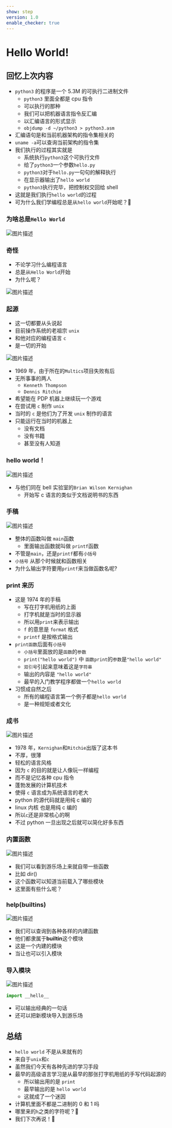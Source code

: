 ```yaml
---
show: step
version: 1.0
enable_checker: true
---
```


# Hello World!

## 回忆上次内容

- `python3` 的程序是一个 5.3M 的可执行二进制文件
  - `python3` 里面全都是 cpu 指令
  - 可以执行的那种
  - 我们可以把机器语言指令反汇编
  - 以汇编语言的形式显示
  - `objdump -d ~/python3 > python3.asm`
- 汇编语句是和当前机器架构的指令集相关的
- `uname -a`可以查询当前架构的指令集
- 我们执行的过程其实就是
  - 系统执行`python3`这个可执行文件
  - 给了`python3`一个参数`hello.py`
  - `python3`对于`hello.py`一句句的解释执行
  - 在显示器输出了`hello world`
  - `python3`执行完毕，把控制权交回给 shell
- 这就是我们执行`hello world`的过程
- 可为什么我们学编程总是从`hello world`开始呢？🤔

### 为啥总是`Hello World`

![图片描述](https://doc.shiyanlou.com/courses/uid1190679-20210220-1613786932296)

### 奇怪

- 不论学习什么编程语言
- 总是从`Hello World`开始
- 为什么呢？

![图片描述](https://doc.shiyanlou.com/courses/uid1190679-20210220-1613786792262)

### 起源

- 这一切都要从头说起
- 目前操作系统的老祖宗 `unix`
- 和他对应的编程语言 `c`
- 是一切的开始

![图片描述](https://doc.shiyanlou.com/courses/uid1190679-20210220-1613786951642)

- 1969 年，由于所在的`Multics`项目失败有后
- 无所事事的两人
  - `Kenneth Thompson`
  - `Dennis Ritchie`
- 希望能在 PDP 机器上继续玩一个游戏
- 在尝试用 `c` 制作 `unix`
- 当时的 `c` 是他们为了开发 `unix` 制作的语言
- 只能运行在当时的机器上
  - 没有文档
  - 没有书籍
  - 甚至没有人知道

### hello world！

![图片描述](https://doc.shiyanlou.com/courses/uid1190679-20210220-1613787540042)

- 与他们同在 bell 实验室的`Brian Wilson Kernighan`
  - 开始写 c 语言的类似于文档说明书的东西

### 手稿

![图片描述](https://doc.shiyanlou.com/courses/uid1190679-20210220-1613787458918)

- 整体的函数叫做 `main`函数
  - 里面输出函数就叫做 `printf`函数
- 不管是`main`，还是`printf`都有`小括号`
- `小括号` 从那个时候就和函数相关
- 为什么输出字符要用`printf`来当做函数名呢?

### print 来历

- 这是 1974 年的手稿
  - 写在打字机用纸的上面
  - 打字机就是当时的显示器
  - 所以用`print`来表示输出
  - `f` 的意思是 `format` 格式
  - `printf` 是按格式输出
- `print函数`后面有`小括号`
  - `小括号`里面放的是`函数`的`参数`
  - `print("hello world")` 中 `函数print`的`参数`是`"hello world"`
  - `双引号`引起来意味着这是`字符串`
  - 输出的内容是 `"hello world"`
  - 最早的入门教学程序都做一个`hello world`
- 习惯成自然之后
  - 所有的编程语言第一个例子都是`hello world`
  - 是一种规矩或者文化

### 成书

![图片描述](https://doc.shiyanlou.com/courses/uid1190679-20210220-1613787632360)

- 1978 年，`Kernighan`和`Ritchie`出版了这本书
- 不厚，很薄
- 轻松的语言风格
- 因为 `c` 的目的就是让人像玩一样编程
- 而不是记忆各种 cpu 指令
- 蓬勃发展的计算机技术
- 使得 `c` 语言成为系统语言的老大
- python 的源代码就是用纯 c 编的
- linux 内核 也是用纯 c 编的
- 所以`c`还是非常核心的啊
- 不过 python 一旦出现之后就可以简化好多东西

### 内置函数

![图片描述](https://doc.shiyanlou.com/courses/uid1190679-20211211-1639232145671)

- 我们可以看到游乐场上来就自带一些函数
- 比如 dir()
- 这个函数可以知道当前载入了哪些模块
- 这里面有些什么呢？

### help(**builtins**)

![图片描述](https://doc.shiyanlou.com/courses/uid1190679-20211211-1639232283926)

- 我们可以查询到各种各样的内建函数
- 他们都隶属于**builtin**这个模块
- 这是一个内建的模块
- 当让也可以引入模块

### 导入模块

![图片描述](https://doc.shiyanlou.com/courses/uid1190679-20211211-1639232462283)

```python
import __hello__
```

- 可以输出经典的一句话
- 还可以把新模块导入到游乐场

## 总结

- `hello world` 不是从来就有的
- 来自于`unix`和`c`
- 虽然我们今天有各种先进的学习手段
- 最早的高级语言学习是从最早的那张打字机用纸的手写代码起源的
  - 所以输出用的是 `print`
  - 最早输出的是 `hello world`
  - 这就成了一个迷因
- 计算机里面不都是二进制的 0 和 1 吗
- 哪里来的`h`之类的字符呢？🤔
- 我们下次再说！👋
